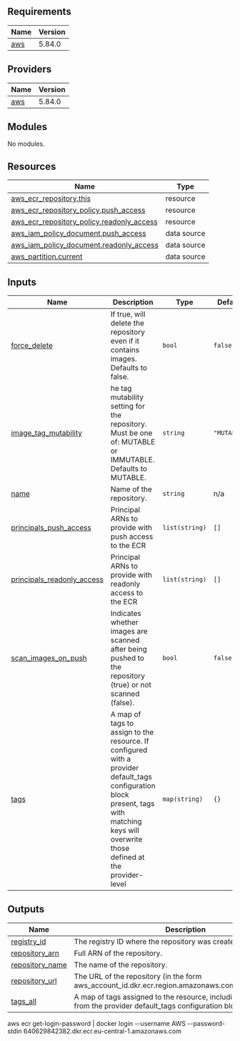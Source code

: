 <!-- BEGIN_TF_DOCS -->
## Requirements

| Name | Version |
|------|---------|
| <a name="requirement_aws"></a> [aws](#requirement\_aws) | 5.84.0 |

## Providers

| Name | Version |
|------|---------|
| <a name="provider_aws"></a> [aws](#provider\_aws) | 5.84.0 |

## Modules

No modules.

## Resources

| Name | Type |
|------|------|
| [aws_ecr_repository.this](https://registry.terraform.io/providers/hashicorp/aws/5.84.0/docs/resources/ecr_repository) | resource |
| [aws_ecr_repository_policy.push_access](https://registry.terraform.io/providers/hashicorp/aws/5.84.0/docs/resources/ecr_repository_policy) | resource |
| [aws_ecr_repository_policy.readonly_access](https://registry.terraform.io/providers/hashicorp/aws/5.84.0/docs/resources/ecr_repository_policy) | resource |
| [aws_iam_policy_document.push_access](https://registry.terraform.io/providers/hashicorp/aws/5.84.0/docs/data-sources/iam_policy_document) | data source |
| [aws_iam_policy_document.readonly_access](https://registry.terraform.io/providers/hashicorp/aws/5.84.0/docs/data-sources/iam_policy_document) | data source |
| [aws_partition.current](https://registry.terraform.io/providers/hashicorp/aws/5.84.0/docs/data-sources/partition) | data source |

## Inputs

| Name | Description | Type | Default | Required |
|------|-------------|------|---------|:--------:|
| <a name="input_force_delete"></a> [force\_delete](#input\_force\_delete) | If true, will delete the repository even if it contains images. Defaults to false. | `bool` | `false` | no |
| <a name="input_image_tag_mutability"></a> [image\_tag\_mutability](#input\_image\_tag\_mutability) | he tag mutability setting for the repository. Must be one of: MUTABLE or IMMUTABLE. Defaults to MUTABLE. | `string` | `"MUTABLE"` | no |
| <a name="input_name"></a> [name](#input\_name) | Name of the repository. | `string` | n/a | yes |
| <a name="input_principals_push_access"></a> [principals\_push\_access](#input\_principals\_push\_access) | Principal ARNs to provide with push access to the ECR | `list(string)` | `[]` | no |
| <a name="input_principals_readonly_access"></a> [principals\_readonly\_access](#input\_principals\_readonly\_access) | Principal ARNs to provide with readonly access to the ECR | `list(string)` | `[]` | no |
| <a name="input_scan_images_on_push"></a> [scan\_images\_on\_push](#input\_scan\_images\_on\_push) | Indicates whether images are scanned after being pushed to the repository (true) or not scanned (false). | `bool` | `false` | no |
| <a name="input_tags"></a> [tags](#input\_tags) | A map of tags to assign to the resource. If configured with a provider default\_tags configuration block present, tags with matching keys will overwrite those defined at the provider-level | `map(string)` | `{}` | no |

## Outputs

| Name | Description |
|------|-------------|
| <a name="output_registry_id"></a> [registry\_id](#output\_registry\_id) | The registry ID where the repository was created. |
| <a name="output_repository_arn"></a> [repository\_arn](#output\_repository\_arn) | Full ARN of the repository. |
| <a name="output_repository_name"></a> [repository\_name](#output\_repository\_name) | The name of the repository. |
| <a name="output_repository_url"></a> [repository\_url](#output\_repository\_url) | The URL of the repository (in the form aws\_account\_id.dkr.ecr.region.amazonaws.com/repositoryName). |
| <a name="output_tags_all"></a> [tags\_all](#output\_tags\_all) | A map of tags assigned to the resource, including those inherited from the provider default\_tags configuration block. |
<!-- END_TF_DOCS -->

aws ecr get-login-password | docker login --username AWS --password-stdin 640629842382.dkr.ecr.eu-central-1.amazonaws.com